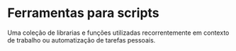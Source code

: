 # Ferramentas para scripts
Uma coleção de librarias e funções utilizadas recorrentemente em contexto de trabalho ou automatização de tarefas pessoais.
